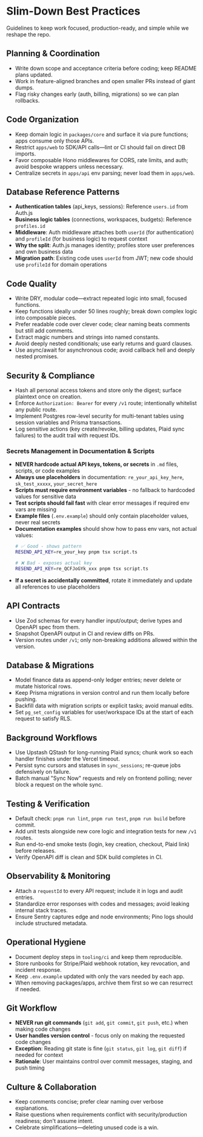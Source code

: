 # Slim-Down Best Practices

Guidelines to keep work focused, production-ready, and simple while we reshape the repo.

## Planning & Coordination

- Write down scope and acceptance criteria before coding; keep README plans updated.
- Work in feature-aligned branches and open smaller PRs instead of giant dumps.
- Flag risky changes early (auth, billing, migrations) so we can plan rollbacks.

## Code Organization

- Keep domain logic in `packages/core` and surface it via pure functions; apps consume only those APIs.
- Restrict `apps/web` to SDK/API calls—lint or CI should fail on direct DB imports.
- Favor composable Hono middlewares for CORS, rate limits, and auth; avoid bespoke wrappers unless necessary.
- Centralize secrets in `apps/api` env parsing; never load them in `apps/web`.

## Database Reference Patterns

- **Authentication tables** (api_keys, sessions): Reference `users.id` from Auth.js
- **Business logic tables** (connections, workspaces, budgets): Reference `profiles.id`
- **Middleware**: Auth middleware attaches both `userId` (for authentication) and `profileId` (for business logic) to request context
- **Why the split**: Auth.js manages identity; profiles store user preferences and own business data
- **Migration path**: Existing code uses `userId` from JWT; new code should use `profileId` for domain operations

## Code Quality

- Write DRY, modular code—extract repeated logic into small, focused functions.
- Keep functions ideally under 50 lines roughly; break down complex logic into composable pieces.
- Prefer readable code over clever code; clear naming beats comments but still add comments.
- Extract magic numbers and strings into named constants.
- Avoid deeply nested conditionals; use early returns and guard clauses.
- Use async/await for asynchronous code; avoid callback hell and deeply nested promises.

## Security & Compliance

- Hash all personal access tokens and store only the digest; surface plaintext once on creation.
- Enforce `Authorization: Bearer` for every `/v1` route; intentionally whitelist any public route.
- Implement Postgres row-level security for multi-tenant tables using session variables and Prisma transactions.
- Log sensitive actions (key create/revoke, billing updates, Plaid sync failures) to the audit trail with request IDs.

### Secrets Management in Documentation & Scripts

- **NEVER hardcode actual API keys, tokens, or secrets** in `.md` files, scripts, or code examples
- **Always use placeholders** in documentation: `re_your_api_key_here`, `sk_test_xxxxx`, `your_secret_here`
- **Scripts must require environment variables** - no fallback to hardcoded values for sensitive data
- **Test scripts should fail fast** with clear error messages if required env vars are missing
- **Example files** (`.env.example`) should only contain placeholder values, never real secrets
- **Documentation examples** should show how to pass env vars, not actual values:
  ```bash
  # ✅ Good - shows pattern
  RESEND_API_KEY=re_your_key pnpm tsx script.ts
  
  # ❌ Bad - exposes actual key
  RESEND_API_KEY=re_QCFJoGYk_xxx pnpm tsx script.ts
  ```
- **If a secret is accidentally committed**, rotate it immediately and update all references to use placeholders

## API Contracts

- Use Zod schemas for every handler input/output; derive types and OpenAPI spec from them.
- Snapshot OpenAPI output in CI and review diffs on PRs.
- Version routes under `/v1`; only non-breaking additions allowed within the version.

## Database & Migrations

- Model finance data as append-only ledger entries; never delete or mutate historical rows.
- Keep Prisma migrations in version control and run them locally before pushing.
- Backfill data with migration scripts or explicit tasks; avoid manual edits.
- Set `pg_set_config` variables for user/workspace IDs at the start of each request to satisfy RLS.

## Background Workflows

- Use Upstash QStash for long-running Plaid syncs; chunk work so each handler finishes under the Vercel timeout.
- Persist sync cursors and statuses in `sync_sessions`; re-queue jobs defensively on failure.
- Batch manual "Sync Now" requests and rely on frontend polling; never block a request on the whole sync.

## Testing & Verification

- Default check: `pnpm run lint`, `pnpm run test`, `pnpm run build` before commit.
- Add unit tests alongside new core logic and integration tests for new `/v1` routes.
- Run end-to-end smoke tests (login, key creation, checkout, Plaid link) before releases.
- Verify OpenAPI diff is clean and SDK build completes in CI.

## Observability & Monitoring

- Attach a `requestId` to every API request; include it in logs and audit entries.
- Standardize error responses with codes and messages; avoid leaking internal stack traces.
- Ensure Sentry captures edge and node environments; Pino logs should include structured metadata.

## Operational Hygiene

- Document deploy steps in `tooling/ci` and keep them reproducible.
- Store runbooks for Stripe/Plaid webhook rotation, key revocation, and incident response.
- Keep `.env.example` updated with only the vars needed by each app.
- When removing packages/apps, archive them first so we can resurrect if needed.

## Git Workflow

- **NEVER run git commands** (`git add`, `git commit`, `git push`, etc.) when making code changes
- **User handles version control** - focus only on making the requested code changes
- **Exception**: Reading git state is fine (`git status`, `git log`, `git diff`) if needed for context
- **Rationale**: User maintains control over commit messages, staging, and push timing

## Culture & Collaboration

- Keep comments concise; prefer clear naming over verbose explanations.
- Raise questions when requirements conflict with security/production readiness; don't assume intent.
- Celebrate simplifications—deleting unused code is a win.
